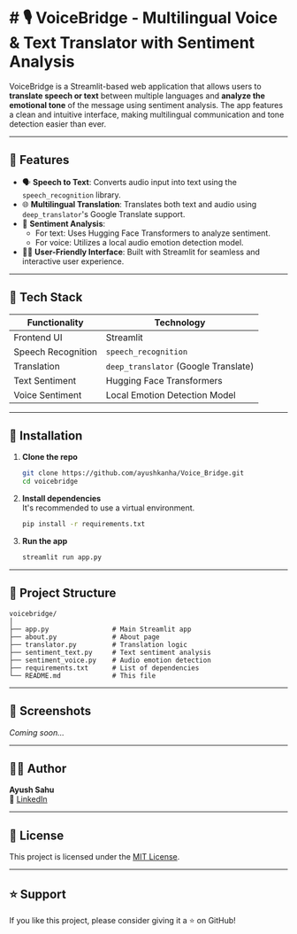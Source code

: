 # # 🎙️ VoiceBridge - Multilingual Voice & Text Translator with Sentiment Analysis

VoiceBridge is a Streamlit-based web application that allows users to **translate speech or text** between multiple languages and **analyze the emotional tone** of the message using sentiment analysis. The app features a clean and intuitive interface, making multilingual communication and tone detection easier than ever.

---

## 🚀 Features

- 🗣️ **Speech to Text**: Converts audio input into text using the `speech_recognition` library.
- 🌐 **Multilingual Translation**: Translates both text and audio using `deep_translator`'s Google Translate support.
- 💬 **Sentiment Analysis**:
  - For text: Uses Hugging Face Transformers to analyze sentiment.
  - For voice: Utilizes a local audio emotion detection model.
- 🧑‍💻 **User-Friendly Interface**: Built with Streamlit for seamless and interactive user experience.

---

## 🧠 Tech Stack

| Functionality        | Technology |
|----------------------|------------|
| Frontend UI          | Streamlit  |
| Speech Recognition   | `speech_recognition` |
| Translation          | `deep_translator` (Google Translate) |
| Text Sentiment       | Hugging Face Transformers |
| Voice Sentiment      | Local Emotion Detection Model |

---

## 🔧 Installation

1. **Clone the repo**  
   ```bash
   git clone https://github.com/ayushkanha/Voice_Bridge.git
   cd voicebridge
   ```

2. **Install dependencies**  
   It's recommended to use a virtual environment.

   ```bash
   pip install -r requirements.txt
   ```

3. **Run the app**  
   ```bash
   streamlit run app.py
   ```

---

## 📁 Project Structure

```
voicebridge/
│
├── app.py                # Main Streamlit app
├── about.py              # About page
├── translator.py         # Translation logic
├── sentiment_text.py     # Text sentiment analysis
├── sentiment_voice.py    # Audio emotion detection
├── requirements.txt      # List of dependencies
└── README.md             # This file
```

---

## 📸 Screenshots

*Coming soon...*

---

## 👨‍💻 Author

**Ayush Sahu**  
🔗 [LinkedIn](https://linkedin.com/in/yourprofile)  


---

## 📄 License

This project is licensed under the [MIT License](LICENSE).

---

## ⭐️ Support

If you like this project, please consider giving it a ⭐️ on GitHub!
